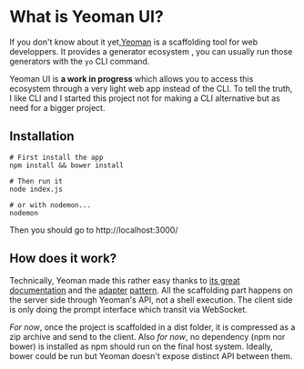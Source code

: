 # What is Yeoman UI?
If you don't know about it yet,[Yeoman](http://yeoman.io/) is a scaffolding tool for web developpers. It provides a generator ecosystem , you can usually run those generators with the `yo` CLI command.

Yeoman UI is **a work in progress** which allows you to access this ecosystem through a very light web app instead of the CLI. To tell the truth, I like CLI and I started this project not for making a CLI alternative but as need for a bigger project.

## Installation
```
# First install the app
npm install && bower install

# Then run it
node index.js

# or with nodemon...
nodemon
```

Then you should go to http://localhost:3000/

## How does it work?
Technically, Yeoman made this rather easy thanks to [its great documentation](http://yeoman.io/authoring/integrating-yeoman.html) and the [adapter](https://github.com/yeoman/environment/blob/master/lib/adapter.js) [pattern](https://en.wikipedia.org/wiki/Adapter_pattern). All the scaffolding part happens on the server side through Yeoman's API, not a shell execution. The client side is only doing the prompt interface which transit via WebSocket.

*For now*, once the project is scaffolded in a dist folder, it is compressed as a zip archive and send to the client. Also *for now*, no dependency (npm nor bower) is installed as npm should run on the final host system. Ideally, bower could be run but Yeoman doesn't expose distinct API between them.
